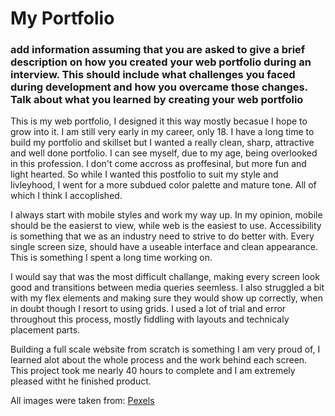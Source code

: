# My Portfolio 

### add information assuming that you are asked to give a brief description on how you created your web portfolio during an interview. This should include what challenges you faced during development and how you overcame those changes. Talk about what you learned by creating your web portfolio

This is my web portfolio, I designed it this way mostly becasue I hope to grow into it. I am still very early in my career, only 18. I have a long time to build my portfolio and skillset but I wanted a really clean, sharp, attractive and well done portfolio. I can see myself, due to my age, being overlooked in this profession. I don't come accross as proffesinal, but more fun and light hearted. So while I wanted this postfolio to suit my style and livleyhood, I went for a more subdued color palette and mature tone. All of which I think I accoplished.

I always start with mobile styles and work my way up. In my opinion, mobile should be the easierst to view, while web is the easiest to use. Accessibility is something that we as an industry need to strive to do better with. Every single screen size, should have a useable interface and clean appearance. This is something I spent a long time working on. 

I would say that was the most difficult challange, making every screen look good and transitions between media queries seemless. I also struggled a bit with my flex elements and making sure they would show up correctly, when in doubt though I resort to using grids. I used a lot of trial and error throughout this process, mostly fiddling with layouts and technicaly placement parts. 

Building a full scale website from scratch is something I am very proud of, I learned alot about the whole process and the work behind each screen. This project took me nearly 40 hours to complete and I am extremely pleased witht he finished product. 

All images were taken from:	[Pexels](https://www.pexels.com/)